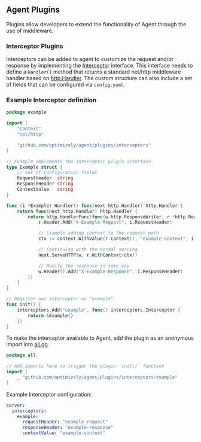 ## Agent Plugins

Plugins allow developers to extend the functionality of Agent through the use of middleware.

### Interceptor Plugins

Interceptors can be added to agent to customize the request and/or response by implementing the [Interceptor](./interceptors/registry.go) interface.
This interface needs to define a `Handler()` method that returns a standard net/http middleware handler based on [http.Handler](https://golang.org/pkg/net/http/#Handler).
The custom structure can also include a set of fields that can be configured via `config.yaml`.

### Example Interceptor definition
```go
package example

import (
	"context"
	"net/http"

	"github.com/optimizely/agent/plugins/interceptors"
)

// Example implements the Interceptor plugin interface
type Example struct {
	// set of configuration fields
	RequestHeader  string
	ResponseHeader string
	ContextValue   string
}

func (i *Example) Handler() func(next http.Handler) http.Handler {
	return func(next http.Handler) http.Handler {
		return http.HandlerFunc(func(w http.ResponseWriter, r *http.Request) {
			r.Header.Add("X-Example-Request", i.RequestHeader)

			// Example adding context to the request path
			ctx := context.WithValue(r.Context(), "example-context", i.ContextValue)

			// Continuing with the normal serving
			next.ServeHTTP(w, r.WithContext(ctx))

			// Modify the response in some way
			w.Header().Add("X-Example-Response", i.ResponseHeader)
		})
	}
}

// Register our interceptor as "example".
func init() {
	interceptors.Add("example", func() interceptors.Interceptor {
		return &Example{}
	})
}
```

To make the interceptor available to Agent, add the plugin as an anonymous import into [all.go](./interceptors/all/all.go).
```go
package all

// Add imports here to trigger the plugin `init()` function
import (
    _ "github.com/optimizely/agent/plugins/interceptors/example"
)
```

Example Interceptor configuration:
```yaml
server:
  interceptors:
    example:
      requestHeader: "example-request"
      responseHeader: "example-response"
      contextValue: "example-context"
```
